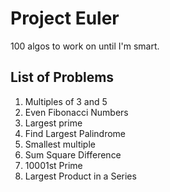 # Project Euler
100 algos to work on until I'm smart.

## List of Problems
1. Multiples of 3 and 5
1. Even Fibonacci Numbers
1. Largest prime 
1. Find Largest Palindrome
1. Smallest multiple
1. Sum Square Difference
1. 10001st Prime
1. Largest Product in a Series